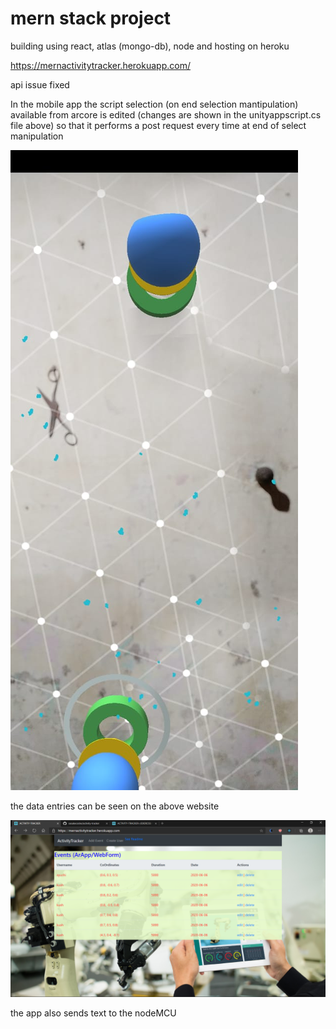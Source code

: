 # mern stack project
building using react, atlas (mongo-db), node and hosting on heroku

https://mernactivitytracker.herokuapp.com/

api issue fixed

In the mobile app the script selection (on end selection mantipulation) available from arcore is edited (changes are shown in the unityappscript.cs file above) so that it performs a post request every time at end of select manipulation 

![](https://github.com/sasukecodes/activity-tracker/blob/master/appsc.jpeg)

the data entries can be seen on the above website

![](https://github.com/sasukecodes/activity-tracker/blob/master/Screenshot%20(262).png)

the app also sends text to the nodeMCU

